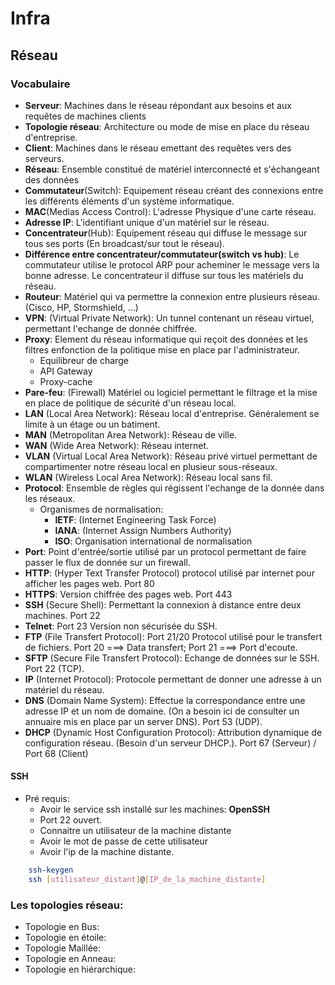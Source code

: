 # Infra

## Réseau

### Vocabulaire

* **Serveur**: Machines dans le réseau répondant aux besoins et aux requêtes de machines clients
* **Topologie réseau**: Architecture ou mode de mise en place du réseau d'entreprise.
* **Client**: Machines dans le réseau emettant des requêtes vers des serveurs.
* **Réseau**: Ensemble constitué de matériel interconnecté et s'échangeant des données
* **Commutateur**(Switch): Equipement réseau créant des connexions entre les différents éléments d'un système informatique.
* **MAC**(Medias Access Control): L'adresse Physique d'une carte réseau.
* **Adresse IP**: L'identifiant unique d'un matériel sur le réseau.
* **Concentrateur**(Hub): Equipement réseau qui diffuse le message sur tous ses ports (En broadcast/sur tout le réseau).
* **Différence entre concentrateur/commutateur(switch vs hub)**: Le commutateur utilise le protocol ARP pour acheminer le message vers la bonne adresse. Le concentrateur il diffuse sur tous les matériels du réseau.
* **Routeur**: Matériel qui va permettre la connexion entre plusieurs réseau. (Cisco, HP, Stormshield, ...)
* **VPN**: (Virtual Private Network): Un tunnel contenant un réseau virtuel, permettant l'echange de donnée chiffrée.
* **Proxy**: Element du réseau informatique qui reçoit des données et les filtres enfonction de la politique mise en place par l'administrateur.
  * Equilibreur de charge
  * API Gateway
  * Proxy-cache
* **Pare-feu**: (Firewall) Matériel ou logiciel permettant le filtrage et la mise en place de politique de sécurité d'un réseau local.
* **LAN** (Local Area Network): Réseau local d'entreprise. Généralement se limite à un étage ou un batiment.
* **MAN** (Metropolitan Area Network): Réseau de ville.
* **WAN** (Wide Area Network): Réseau internet. 
* **VLAN** (Virtual Local Area Network): Réseau privé virtuel permettant de compartimenter notre réseau local en plusieur sous-réseaux.
* **WLAN** (Wireless Local Area Network): Réseau local sans fil.
* **Protocol**: Ensemble de règles qui régissent l'echange de la donnée dans les réseaux.
  * Organismes de normalisation:
    * **IETF**: (Internet Engineering Task Force)
    * **IANA**: (Internet Assign Numbers Authority)
    * **ISO**: Organisation international de normalisation
* **Port**: Point d'entrée/sortie utilisé par un protocol permettant de faire passer le flux de donnée sur un firewall.
* **HTTP**: (Hyper Text Transfer Protocol) protocol utilisé par internet pour afficher les pages web. Port 80
* **HTTPS**: Version chiffrée des pages web. Port 443
* **SSH** (Secure Shell): Permettant la connexion à distance entre deux machines. Port 22
* **Telnet**: Port 23 Version non sécurisée du SSH.
* **FTP** (File Transfert Protocol): Port 21/20 Protocol utilisé pour le transfert de fichiers. Port 20 ===> Data transfert; Port 21 ===> Port d'ecoute.
* **SFTP** (Secure File Transfert Protocol): Echange de données sur le SSH. Port 22 (TCP).
* **IP** (Internet Protocol): Protocole permettant de donner une adresse à un matériel du réseau.
* **DNS** (Domain Name System): Effectue la correspondance entre une adresse IP et un nom de domaine. (On a besoin ici de consulter un annuaire mis en place par un server DNS). Port 53 (UDP).
* **DHCP** (Dynamic Host Configuration Protocol): Attribution dynamique de configuration réseau. (Besoin d'un serveur DHCP.). Port 67 (Serveur) / Port 68 (Client)

#### SSH

* Pré requis:
  * Avoir le service ssh installé sur les machines: **OpenSSH**
  * Port 22 ouvert.
  * Connaitre un utilisateur de la machine distante
  * Avoir le mot de passe de cette utilisateur
  * Avoir l'ip de la machine distante.

```bash
    ssh-keygen
    ssh [utilisateur_distant]@[IP_de_la_machine_distante]
```

### Les topologies réseau:

* Topologie en Bus:
* Topologie en étoile:
* Topologie Maillée:
* Topologie en Anneau:
* Topologie en hiérarchique:


